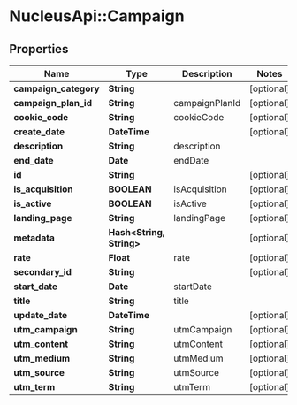 # NucleusApi::Campaign

## Properties
Name | Type | Description | Notes
------------ | ------------- | ------------- | -------------
**campaign_category** | **String** |  | [optional] 
**campaign_plan_id** | **String** | campaignPlanId | [optional] 
**cookie_code** | **String** | cookieCode | [optional] 
**create_date** | **DateTime** |  | [optional] 
**description** | **String** | description | 
**end_date** | **Date** | endDate | 
**id** | **String** |  | [optional] 
**is_acquisition** | **BOOLEAN** | isAcquisition | [optional] 
**is_active** | **BOOLEAN** | isActive | [optional] 
**landing_page** | **String** | landingPage | [optional] 
**metadata** | **Hash&lt;String, String&gt;** |  | [optional] 
**rate** | **Float** | rate | [optional] 
**secondary_id** | **String** |  | [optional] 
**start_date** | **Date** | startDate | 
**title** | **String** | title | 
**update_date** | **DateTime** |  | [optional] 
**utm_campaign** | **String** | utmCampaign | [optional] 
**utm_content** | **String** | utmContent | [optional] 
**utm_medium** | **String** | utmMedium | [optional] 
**utm_source** | **String** | utmSource | [optional] 
**utm_term** | **String** | utmTerm | [optional] 


